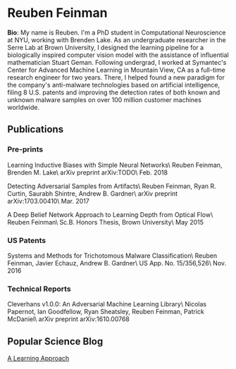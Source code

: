 # Reuben Feinman

**Bio**: My name is Reuben.
I'm a PhD student in Computational Neuroscience at NYU, working with Brenden Lake.
As an undergraduate researcher in the Serre Lab at Brown University, I designed the
learning pipeline for a biologically inspired computer vision model with the assistance of influential mathematician Stuart Geman.
Following undergrad, I worked at Symantec's Center for Advanced Machine Learning in Mountain View, CA
as a full-time research engineer for two years.
There, I helped found a new paradigm for the company's anti-malware technologies
based on artificial intelligence, filing 8 U.S. patents and improving the detection rates of
both known and unknown malware samples on over 100 million customer machines worldwide.


## Publications

### Pre-prints

Learning Inductive Biases with Simple Neural Networks\\
Reuben Feinman, Brenden M. Lake\\
arXiv preprint arXiv:TODO\\
Feb. 2018

Detecting Adversarial Samples from Artifacts\\
Reuben Feinman, Ryan R. Curtin, Saurabh Shintre, Andrew B. Gardner\\
arXiv preprint arXiv:1703.00410\\
Mar. 2017

A Deep Belief Network Approach to Learning Depth from Optical Flow\\
Reuben Feinman\\
Sc.B. Honors Thesis, Brown University\\
May 2015

### US Patents

Systems and Methods for Trichotomous Malware Classification\\
Reuben Feinman, Javier Echauz, Andrew B. Gardner\\
US App. No. 15/356,526\\
Nov. 2016

### Technical Reports

Cleverhans v1.0.0: An Adversarial Machine Learning Library\\
Nicolas Papernot, Ian Goodfellow, Ryan Sheatsley, Reuben Feinman, Patrick McDaniel\\
arXiv preprint arXiv:1610.00768


## Popular Science Blog

[A Learning Approach](http://www.alearningapproach.com)


